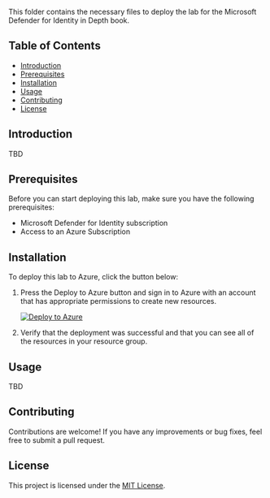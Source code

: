 This folder contains the necessary files to deploy the lab for the Microsoft Defender for Identity in Depth book.

## Table of Contents

- [Introduction](#introduction)
- [Prerequisites](#prerequisites)
- [Installation](#installation)
- [Usage](#usage)
- [Contributing](#contributing)
- [License](#license)

## Introduction

TBD

## Prerequisites

Before you can start deploying this lab, make sure you have the following prerequisites:

- Microsoft Defender for Identity subscription
- Access to an Azure Subscription

## Installation

To deploy this lab to Azure, click the button below:

1. Press the Deploy to Azure button and sign in to Azure with an account that has appropriate permissions to create new resources.
    
    [![Deploy to Azure](https://aka.ms/deploytoazurebutton)](https://portal.azure.com/#create/Microsoft.Template/uri/https%3A%2F%2Fraw.githubusercontent.com%2FPacktPublishing%2FMicrosoft-Defender-for-Identity-in-Depth%2Fmain%2FChapter02%2FLabDeployment%2Fmain.json)

2. Verify that the deployment was successful and that you can see all of the resources in your resource group.

## Usage

TBD

## Contributing

Contributions are welcome! If you have any improvements or bug fixes, feel free to submit a pull request.

## License

This project is licensed under the [MIT License](LICENSE).
